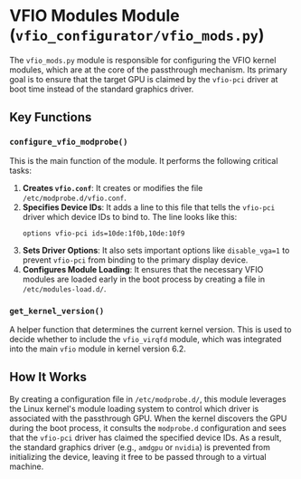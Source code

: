 # VFIO Modules Module (`vfio_configurator/vfio_mods.py`)

The `vfio_mods.py` module is responsible for configuring the VFIO kernel modules, which are at the core of the passthrough mechanism. Its primary goal is to ensure that the target GPU is claimed by the `vfio-pci` driver at boot time instead of the standard graphics driver.

## Key Functions

### `configure_vfio_modprobe()`

This is the main function of the module. It performs the following critical tasks:

1.  **Creates `vfio.conf`**: It creates or modifies the file `/etc/modprobe.d/vfio.conf`.
2.  **Specifies Device IDs**: It adds a line to this file that tells the `vfio-pci` driver which device IDs to bind to. The line looks like this:
    ```
    options vfio-pci ids=10de:1f0b,10de:10f9
    ```
3.  **Sets Driver Options**: It also sets important options like `disable_vga=1` to prevent `vfio-pci` from binding to the primary display device.
4.  **Configures Module Loading**: It ensures that the necessary VFIO modules are loaded early in the boot process by creating a file in `/etc/modules-load.d/`.

### `get_kernel_version()`

A helper function that determines the current kernel version. This is used to decide whether to include the `vfio_virqfd` module, which was integrated into the main `vfio` module in kernel version 6.2.

## How It Works

By creating a configuration file in `/etc/modprobe.d/`, this module leverages the Linux kernel's module loading system to control which driver is associated with the passthrough GPU. When the kernel discovers the GPU during the boot process, it consults the `modprobe.d` configuration and sees that the `vfio-pci` driver has claimed the specified device IDs. As a result, the standard graphics driver (e.g., `amdgpu` or `nvidia`) is prevented from initializing the device, leaving it free to be passed through to a virtual machine.